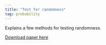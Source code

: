 ```yaml
---
title: "Test for randomness"
tag: probability
---
```

Explains a few methods for testing randomness.

[Download paper here](/files/writings/test_for_rand.pdf)
